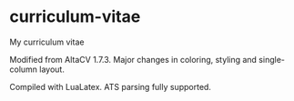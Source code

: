 # curriculum-vitae

My curriculum vitae

Modified from AltaCV 1.7.3.
Major changes in coloring, styling and single-column layout.

Compiled with LuaLatex. ATS parsing fully supported. 

